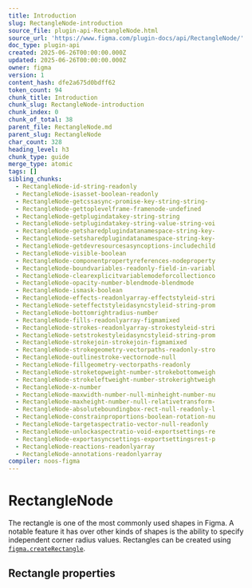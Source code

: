 ```yaml
---
title: Introduction
slug: RectangleNode-introduction
source_file: plugin-api-RectangleNode.html
source_url: 'https://www.figma.com/plugin-docs/api/RectangleNode/'
doc_type: plugin-api
created: 2025-06-26T00:00:00.000Z
updated: 2025-06-26T00:00:00.000Z
owner: figma
version: 1
content_hash: dfe2a675d0bdff62
token_count: 94
chunk_title: Introduction
chunk_slug: RectangleNode-introduction
chunk_index: 0
chunk_of_total: 38
parent_file: RectangleNode.md
parent_slug: RectangleNode
char_count: 328
heading_level: h3
chunk_type: guide
merge_type: atomic
tags: []
sibling_chunks:
  - RectangleNode-id-string-readonly
  - RectangleNode-isasset-boolean-readonly
  - RectangleNode-getcssasync-promise-key-string-string-
  - RectangleNode-gettoplevelframe-framenode-undefined
  - RectangleNode-getplugindatakey-string-string
  - RectangleNode-setplugindatakey-string-value-string-voi
  - RectangleNode-getsharedplugindatanamespace-string-key-
  - RectangleNode-setsharedplugindatanamespace-string-key-
  - RectangleNode-getdevresourcesasyncoptions-includechild
  - RectangleNode-visible-boolean
  - RectangleNode-componentpropertyreferences-nodeproperty
  - RectangleNode-boundvariables-readonly-field-in-variabl
  - RectangleNode-clearexplicitvariablemodeforcollectionco
  - RectangleNode-opacity-number-blendmode-blendmode
  - RectangleNode-ismask-boolean
  - RectangleNode-effects-readonlyarray-effectstyleid-stri
  - RectangleNode-seteffectstyleidasyncstyleid-string-prom
  - RectangleNode-bottomrightradius-number
  - RectangleNode-fills-readonlyarray-figmamixed
  - RectangleNode-strokes-readonlyarray-strokestyleid-stri
  - RectangleNode-setstrokestyleidasyncstyleid-string-prom
  - RectangleNode-strokejoin-strokejoin-figmamixed
  - RectangleNode-strokegeometry-vectorpaths-readonly-stro
  - RectangleNode-outlinestroke-vectornode-null
  - RectangleNode-fillgeometry-vectorpaths-readonly
  - RectangleNode-stroketopweight-number-strokebottomweigh
  - RectangleNode-strokeleftweight-number-strokerightweigh
  - RectangleNode-x-number
  - RectangleNode-maxwidth-number-null-minheight-number-nu
  - RectangleNode-maxheight-number-null-relativetransform-
  - RectangleNode-absoluteboundingbox-rect-null-readonly-l
  - RectangleNode-constrainproportions-boolean-rotation-nu
  - RectangleNode-targetaspectratio-vector-null-readonly
  - RectangleNode-unlockaspectratio-void-exportsettings-re
  - RectangleNode-exportasyncsettings-exportsettingsrest-p
  - RectangleNode-reactions-readonlyarray
  - RectangleNode-annotations-readonlyarray
compiler: noos-figma
---
```


# RectangleNode

The rectangle is one of the most commonly used shapes in Figma. A notable feature it has over other kinds of shapes is the ability to specify independent corner radius values. Rectangles can be created using [`figma.createRectangle`](/plugin-docs/api/properties/figma-createrectangle/).

## Rectangle properties
